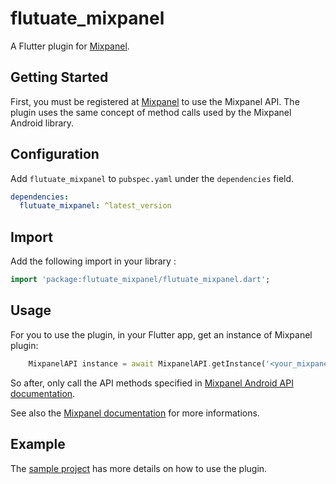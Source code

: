 # flutuate_mixpanel
A Flutter plugin for [Mixpanel](https://www.mixpanel.com).

## Getting Started
First, you must be registered at [Mixpanel](https://mixpanel.com/login/) to use the Mixpanel API.
The plugin uses the same concept of method calls used by the Mixpanel Android library.

## Configuration
Add `flutuate_mixpanel` to `pubspec.yaml` under the `dependencies` field.

```yaml
dependencies:
  flutuate_mixpanel: ^latest_version
```


## Import
Add the following import in your library :

```dart
import 'package:flutuate_mixpanel/flutuate_mixpanel.dart';
```


## Usage
For you to use the plugin, in your Flutter app, get an instance of Mixpanel plugin:
```dart
    MixpanelAPI instance = await MixpanelAPI.getInstance('<your_mixpanel_token');
```
So after, only call the API methods specified in [Mixpanel Android API documentation](http://mixpanel.github.io/mixpanel-android/index.html).

See also the [Mixpanel documentation](https://developer.mixpanel.com/docs/android) for more informations.

## Example
The [sample project](https://github.com/flutuate/mixpanel/tree/master/example) has more details on how to use the plugin.    

